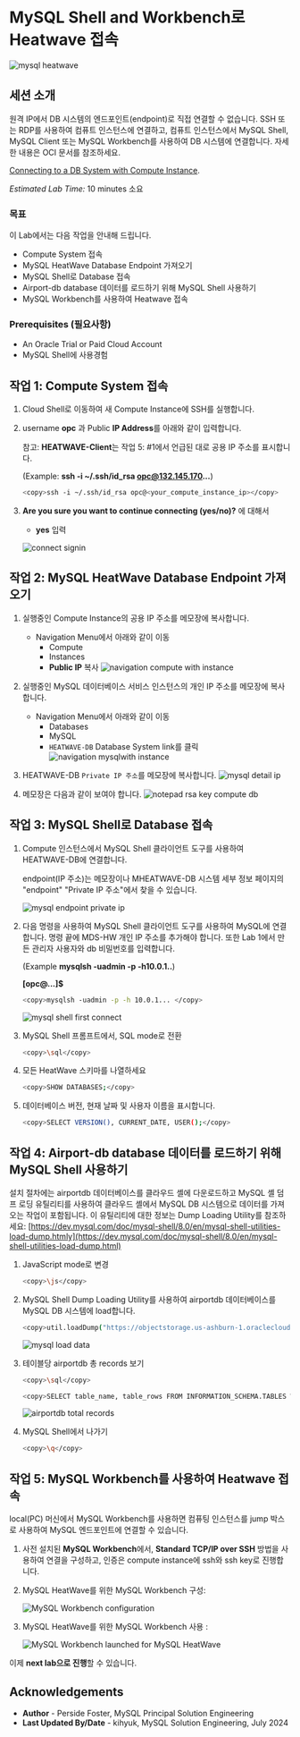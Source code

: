 # MySQL Shell and Workbench로 Heatwave 접속

![mysql heatwave](./images/mysql-heatwave-logo.jpg "mysql heatwave")

## 세션 소개

원격 IP에서 DB 시스템의 엔드포인트(endpoint)로 직접 연결할 수 없습니다. SSH 또는 RDP를 사용하여 컴퓨트 인스턴스에 연결하고, 컴퓨트 인스턴스에서 MySQL Shell, MySQL Client 또는 MySQL Workbench를 사용하여 DB 시스템에 연결합니다. 자세한 내용은 OCI 문서를 참조하세요.

[Connecting to a DB System with Compute Instance](
https://docs.oracle.com/en-us/iaas/mysql-database/doc/compute-instance.html#GUID-6087DA45-06E0-44AD-9CAB-0FC37423A07A).


_Estimated Lab Time:_ 10 minutes 소요

### 목표

이 Lab에서는 다음 작업을 안내해 드립니다.

- Compute System 접속
- MySQL HeatWave Database Endpoint 가져오기
- MySQL Shell로 Database 접속
- Airport-db database 데이터를 로드하기 위해 MySQL Shell 사용하기
- MySQL Workbench를 사용하여 Heatwave 접속

### Prerequisites (필요사항)

- An Oracle Trial or Paid Cloud Account
- MySQL Shell에 사용경험


## 작업 1: Compute System 접속

1. Cloud Shell로 이동하여 새 Compute Instance에 SSH를 실행합니다.

2. username **opc** 과 Public **IP Address**를 아래와 같이 입력합니다.

    참고: **HEATWAVE-Client**는 작업 5: #1에서 언급된 대로 공용 IP 주소를 표시합니다.

    (Example: **ssh -i ~/.ssh/id_rsa opc@132.145.170...**) 

    ```bash
    <copy>ssh -i ~/.ssh/id_rsa opc@<your_compute_instance_ip></copy>
    ```

3. **Are you sure you want to continue connecting (yes/no)?** 에 대해서
    - **yes** 입력

    ![connect signin](./images/connect-first-signin.png "connect signin ")


## 작업 2: MySQL HeatWave Database Endpoint 가져오기

1. 실행중인 Compute Instance의 공용 IP 주소를 메모장에 복사합니다.

    - Navigation Menu에서 아래와 같이 이동
        - Compute
        - Instances
        - **Public IP** 복사
    ![navigation compute with instance](./images/navigation-compute-with-instance.png "navigation compute with instance ")

2. 실행중인 MySQL 데이터베이스 서비스 인스턴스의 개인 IP 주소를 메모장에 복사합니다.

    - Navigation Menu에서 아래와 같이 이동
        - Databases 
        - MySQL
        - `HEATWAVE-DB` Database System link를 클릭
     ![navigation mysqlwith instance](./images/navigation-mysql-with-instance.png " navigation mysqlwith instance")

3. HEATWAVE-DB `Private IP 주소`를 메모장에 복사합니다.
     ![mysql detail ip](./images/mysql-detail-ip.png "mysql detail ip")

4. 메모장은 다음과 같이 보여야 합니다.
     ![notepad rsa key compute db](./images/notepad-rsa-key-compute-db.png "notepad rsa key compute db ")

## 작업 3: MySQL Shell로 Database 접속

1. Compute 인스턴스에서 MySQL Shell 클라이언트 도구를 사용하여 HEATWAVE-DB에 연결합니다.

   endpoint(IP 주소)는 메모장이나 MHEATWAVE-DB 시스템 세부 정보 페이지의 "endpoint" "Private IP 주소"에서 찾을 수 있습니다.

    ![mysql endpoint private ip](./images/mysql-endpoint-private-ip.png "mysql endpoint private ip")

2. 다음 명령을 사용하여 MySQL Shell 클라이언트 도구를 사용하여 MySQL에 연결합니다. 명령 끝에 MDS-HW 개인 IP 주소를 추가해야 합니다. 또한 Lab 1에서 만든 관리자 사용자와 db 비밀번호를 입력합니다.

    (Example  **mysqlsh -uadmin -p -h10.0.1..**)

    **[opc@...]$**

    ```bash
    <copy>mysqlsh -uadmin -p -h 10.0.1... </copy>
    ```

    ![mysql shell first connect](./images/mysql-shell-first-connect.png "mysql shell first connect ")

3. MySQL Shell 프롬프트에서, SQL mode로 전환

    ```bash
    <copy>\sql</copy>
    ```

4. 모든 HeatWave 스키마를 나열하세요

    ```bash
    <copy>SHOW DATABASES;</copy>
    ```

5. 데이터베이스 버전, 현재 날짜 및 사용자 이름을 표시합니다.

    ```bash
    <copy>SELECT VERSION(), CURRENT_DATE, USER();</copy>
    ```

## 작업 4: Airport-db database 데이터를 로드하기 위해 MySQL Shell 사용하기

설치 절차에는 airportdb 데이터베이스를 클라우드 셸에 다운로드하고 MySQL 셸 덤프 로딩 유틸리티를 사용하여 클라우드 셸에서 MySQL DB 시스템으로 데이터를 가져오는 작업이 포함됩니다. 이 유틸리티에 대한 정보는 Dump Loading Utility를 참조하세요: [https://dev.mysql.com/doc/mysql-shell/8.0/en/mysql-shell-utilities-load-dump.htmly](https://dev.mysql.com/doc/mysql-shell/8.0/en/mysql-shell-utilities-load-dump.html)

1. JavaScript mode로 변경

    ```bash
    <copy>\js</copy>
    ```

2. MySQL Shell Dump Loading Utility를 사용하여 airportdb 데이터베이스를 MySQL DB 시스템에 load합니다.

    ```bash
    <copy>util.loadDump("https://objectstorage.us-ashburn-1.oraclecloud.com/p/4TAWm0ayQtIPsxmZqDRNt9j3xxG83Ztjv-YVa7czxzdtu7H-rTKivnkUey97YIQG/n/mysqlpm/b/mysql_airport/o/airportdball/", {threads: 16,progressFile: "progress.json", loadIndexes:false,ignoreVersion:true})</copy>
    ```


    ![mysql load data](./images/mysql-load-data.png "mysql load data ")

3. 테이블당 airportdb 총 records 보기

    ```bash
    <copy>\sql</copy>
    ```

    ```bash
    <copy>SELECT table_name, table_rows FROM INFORMATION_SCHEMA.TABLES WHERE TABLE_SCHEMA = 'airportdb';</copy>
    ```

    ![airportdb total records](./images/airportdb-list.png "airportdb total records")

4. MySQL Shell에서 나가기

    ```bash
    <copy>\q</copy>
    ```

## 작업 5: MySQL Workbench를 사용하여 Heatwave 접속

local(PC) 머신에서 MySQL Workbench를 사용하면 컴퓨팅 인스턴스를 jump 박스로 사용하여 MySQL 엔드포인트에 연결할 수 있습니다.

1. 사전 설치된 **MySQL Workbench**에서, **Standard TCP/IP over SSH** 방법을 사용하여 연결을 구성하고, 인증은 compute instance에 ssh와 ssh key로 진행합니다.

2. MySQL HeatWave를 위한 MySQL Workbench 구성:

     ![MySQL Workbench configuration](./images/workbench-config.png "MySQL Workbench configuration")

3. MySQL HeatWave를 위한 MySQL Workbench 사용 :

     ![MySQL Workbench launched for MySQL HeatWave](./images/workbench-launch.png "MySQL Workbench launched for MySQL HeatWave")

이제 **next lab으로 진행**할 수 있습니다.

## Acknowledgements

- **Author** - Perside Foster, MySQL Principal Solution Engineering
- **Last Updated By/Date** - kihyuk, MySQL Solution Engineering, July 2024
